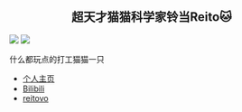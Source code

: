 <h2 align="center">超天才猫猫科学家铃当Reito🐱</h2> 

![](https://github-readme-stats.vercel.app/api?username=cnSchwarzer&show_icons=true&hide_border=true&theme=default&locale=cn) 
![](https://github-profile-trophy.vercel.app/?username=cnSchwarzer&column=10)
  
什么都玩点的打工猫猫一只

- [个人主页](https://reito.fun)
- [Bilibili](https://space.bilibili.com/2305653)
- [reitovo](https://github.com/reitovo) 
